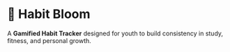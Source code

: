 # 🌱 Habit Bloom

A **Gamified Habit Tracker** designed for youth to build consistency in study, fitness, and personal growth.

